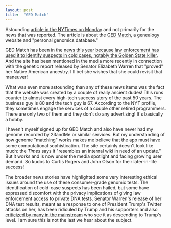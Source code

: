 ```yaml
---
layout: post
title:  "GED Match"
---
```


Astounding [article in the NYTimes on Monday](https://www.nytimes.com/2018/10/15/science/gedmatch-genealogy-cold-cases.html) and not primarily for the news that was reported. The article is about the [GED Match](https://en.wikipedia.org/wiki/GEDmatch), a genealogy website and "personal genomics database."

GED Match has been in the [news this year because law enforcement has used it to identify suspects in cold cases, notably the Golden State killer](https://www.washingtonpost.com/local/public-safety/to-find-alleged-golden-state-killer-investigators-first-found-his-great-great-great-grandparents/2018/04/30/3c865fe7-dfcc-4a0e-b6b2-0bec548d501f_story.html?utm_term=.b3de01f0b4e2).  And the site has been mentioned in the media more recently in connection with the genetic report released by Senator Elizabeth Warren that "proved" her Native American ancestry. I'll bet she wishes that she could revisit that maneuver!

What was even more astounding than any of these news items was the fact that the website was created by a couple of really ancient dudes! This runs counter to almost every high-tech success story of the past 50 years. The business guy is 80 and the tech guy is 67.  According to the NYT profile, they sometimes engage the services of a couple other retired programmers. There are only two of them and they don't do any advertising! It's basically a hobby.

I haven't myself signed up for GED Match and also have never had my genome recorded by 23andMe or similar services. But my understanding of how genome "matching" works makes me believe that the app must have some computational sophistication. The site certainly doesn't look like much: the *Times* says it "resembles an internal wiki in need of an update." But it works and is now under the media spotlight and facing growing user demand.  So kudos to Curtis Rogers and John Olson for their later-in-life success!

The broader news stories have highlighted some very interesting ethical issues around the use of these consumer-grade genomic tests. The identification of cold-case suspects has been hailed, but some have expressed discomfort with the privacy implications of giving law enforcement access to private DNA tests. Senator Warren's release of her DNA test results, meant as a response to one of President Trump's Twitter attacks on her, has been ridiculed by Trump and his supporters and also [criticized by many in the mainstream](https://www.nytimes.com/2018/10/17/opinion/elizabeth-warren-and-the-folly-of-genetic-ancestry-tests.html) who see it as descending to Trump's level. I am sure this is not the last we hear about the subject.
